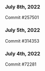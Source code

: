 ### July 8th, 2022

Commit #257501

### July 5th, 2022

Commit #314353


### July 4th, 2022

Commit #72281
